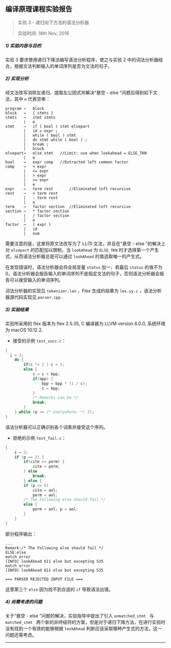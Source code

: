 ## 编译原理课程实验报告

> 实验 3 - 递归向下方法的语法分析器
>
> 实验时间: 18th Nov, 2016



##### 1) 实验内容与目的

实验 3 要求使用递归下降法编写语法分析程序，使之与实验 2 中的词法分析器结合，根据文法判断输入的单词序列是否为文法的句子。

##### 2) 实现分析

经文法改写消除左递归、提取左公因式并解决“悬空 - else ”问题后得到如下文法，其中 `e` 代表空串：	

```Grammar
program →   block
block   →   { stmts }
stmts   →   stmt stmts
        |   e
stmt    →   if ( bool ) stmt elsepart
        |   id = expr ;
        |   while ( bool ) stmt
        |   do stmt while ( bool ) ;
        |   break ;
        |   block
elsepart→   else stmt   //Limit: use when lookahead = ELSE_TKN
        |   e
bool    →   expr comp   //Extracted left common factor
comp    →   < expr
        |   <= expr
        |   > expr
        |   >= expr
        |   e
expr    →   term rest       //Eliminated left recursive
rest    →   + term rest
        |   - term rest
        |   e
term    →   factor section  //Eliminated left recursive
section →   * factor section
        |   / factor section
        |   e
factor  →   ( expr )
        |   id
        |   num
```

需要注意的是，这里将原文法改写为了 LL(1) 文法，并且在“悬空 - else ”的解决上对 `elsepart` 的匹配加以限制，当 `lookAhead` 为 `ELSE_TKN` 时才选择第一个产生式，从而语法分析器总是可以通过 `lookAhead` 的值选取唯一的产生式。

在发现错误时，语法分析器会将全局变量 `status` 加一，若最后 `status` 的值不为 0，语法分析器会报告输入的单词序列不是指定文法的句子，否则语法分析器会报告可以接受输入的单词序列。

词法分析器的实现见 `tokenizor.lex` ，Flex 生成的结果为 `lex.yy.c` ，语法分析器源代码实现见 `parser.cpp` .

##### 3) 实验结果

实验所采用的 flex 版本为 flex 2.5.35, C 编译器为 LLVM version 8.0.0, 系统环境为 macOS 10.12.2.

+ 接受的示例 `test_succ.c`：

```C
{
  i = 2;
    do {
        if(c != 2 ) c = 5;
        else {
            c = c + bpp;
            if(app) {
                bpp = bpp * (1 / c);
                c = bpp;
            }
            /* Remarks can be */
            break;
        }
    } while (p <= /* everywhere. */ 2);
}
```

语法分析器可以正确识别各个词素并接受这个序列。

+ 拒绝的示例 `test_fail.c`：

```C
{
    i = 2;
    if (p == 2) {
        if(cite >= perm) {
            cite = perm;
        } else 
            break;
        } else {
        if (p <= 0) 
            cite = aol;
            perm = aol;
        /* The Following else should fail */
        else {
            perm = aol; p = aol;
        }
    }
}
```

部分程序输出：

```Plain Text
...
Remark:/* The Following else should fail */
ELSE:else
match error
[INFO] lookAhead 611 else but excepting 535
match error
[INFO] lookAhead 611 else but excepting 535

=== PARSER REJECTED INPUT FILE ===
```

这里第三个 `else` 因为找不到合适的 `if` 导致语法出错。

##### 4) 尚需考虑的问题

关于“悬空 - else ”问题的解决，实验指导中提出了引入 `unmatched_stmt ` 与  `matched_stmt ` 两个新的非终结符的方案，但是对于递归下降方法，在进行实验时没有找到一个有效的能够根据 `lookAhead` 判断应该采取哪种产生式的方法，这一问题还需考虑。

------

